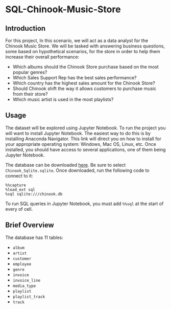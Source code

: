 # SQL-Chinook-Music-Store

## Introduction

For this project, In this scenario, we will act as a data analyst for the Chinook Music Store. We will be tasked with answering business questions, some based on hypothetical scenarios, for the store in order to help them increase their overall performance:

* Which albums should the Chinook Store purchase based on the most popular genres?<br>
* Which Sales Support Rep has the best sales performance?<br>
* Which country has the highest sales amount for the Chinook Store?<br>
* Should Chinook shift the way it allows customers to purchase music from their store?<br>
* Which music artist is used in the most playlists?<br>

## Usage

The dataset will be explored using Jupyter Notebook. To run the project you will want to install Jupyter Notebook. The easiest way to do this is by installing Anaconda Navigator. This link will direct you on how to install for your appropriate operating system: Windows, Mac OS, Linux, etc. Once installed, you should have access to several applications, one of them being Jupyter Notebook.

The database can be downloaded [here](https://github.com/lerocha/chinook-database/tree/master/ChinookDatabase/DataSources). Be sure to select `Chinook_Sqlite.sqlite`. Once downloaded, run the following code to connect to it:

`%%capture`<br>
`%load_ext sql`<br>
`%sql sqlite:///chinook.db`<br>

To run SQL queries in Jupyter Notebook, you must add `%%sql` at the start of every of cell.



## Brief Overview

The database has 11 tables:

* `album`	
* `artist`	
* `customer`	
* `employee`	
* `genre`	
* `invoice`	
* `invoice_line`	
* `media_type`	
* `playlist`	
* `playlist_track`	
* `track`	

